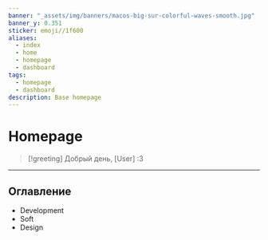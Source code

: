 ```yaml
---
banner: "_assets/img/banners/macos-big-sur-colorful-waves-smooth.jpg"
banner_y: 0.351
sticker: emoji//1f600
aliases:
  - index
  - home
  - homepage
  - dashboard
tags:
  - homepage
  - dashboard
description: Base homepage
---
```


# Homepage


> [!greeting]
> Добрый день, [User] :3

---
## Оглавление

- Development
- Soft
- Design
